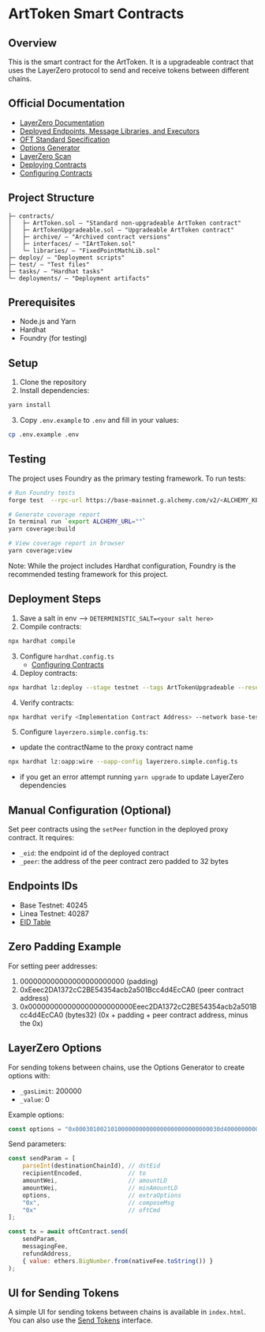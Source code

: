 # ArtToken Smart Contracts

## Overview

This is the smart contract for the ArtToken. It is a upgradeable contract that uses the LayerZero protocol to send and receive tokens between different chains.

## Official Documentation
* [LayerZero Documentation](https://docs.layerzero.network/v2)
* [Deployed Endpoints, Message Libraries, and Executors](https://docs.layerzero.network/v2/developers/evm/technical-reference/deployed-contracts)
* [OFT Standard Specification](https://docs.layerzero.network/v2/developers/evm/oft/quickstart)
* [Options Generator](https://remix.ethereum.org/#url=https://docs.layerzero.network/LayerZero/contracts/OptionsGenerator.sol&lang=en&optimize=false&runs=200&evmVersion=null&version=soljson-v0.8.24+commit.e11b9ed9.js)
* [LayerZero Scan](https://layerzeroscan.com/)
* [Deploying Contracts](https://docs.layerzero.network/v2/developers/evm/create-lz-oapp/deploying)
* [Configuring Contracts](https://docs.layerzero.network/v2/developers/evm/create-lz-oapp/configuring-pathways)

## Project Structure

```
├─ contracts/
│   ├─ ArtToken.sol — "Standard non-upgradeable ArtToken contract"
│   ├─ ArtTokenUpgradeable.sol — "Upgradeable ArtToken contract"
│   ├─ archive/ — "Archived contract versions"
│   ├─ interfaces/ — "IArtToken.sol"
│   └─ libraries/ — "FixedPointMathLib.sol"
├─ deploy/ — "Deployment scripts"
├─ test/ — "Test files"
├─ tasks/ — "Hardhat tasks"
└─ deployments/ — "Deployment artifacts"
```

## Prerequisites

- Node.js and Yarn
- Hardhat
- Foundry (for testing)

## Setup

1. Clone the repository
2. Install dependencies:
```bash
yarn install
```

3. Copy `.env.example` to `.env` and fill in your values:
```bash
cp .env.example .env
```

## Testing

The project uses Foundry as the primary testing framework. To run tests:

```bash
# Run Foundry tests
forge test  --rpc-url https://base-mainnet.g.alchemy.com/v2/<ALCHEMY_KEY> --via-ir

# Generate coverage report
In terminal run `export ALCHEMY_URL=""`
yarn coverage:build

# View coverage report in browser
yarn coverage:view
```

Note: While the project includes Hardhat configuration, Foundry is the recommended testing framework for this project.

## Deployment Steps

1. Save a salt in env —> `DETERMINISTIC_SALT=<your salt here>`
2. Compile contracts:
```bash
npx hardhat compile
```
3. Configure `hardhat.config.ts`
    - [Configuring Contracts](https://docs.layerzero.network/v2/developers/evm/create-lz-oapp/configuring-pathways)
4. Deploy contracts:
```bash
npx hardhat lz:deploy --stage testnet --tags ArtTokenUpgradeable --reset
```
4. Verify contracts:
```bash
npx hardhat verify <Implementation Contract Address> --network base-testnet <EndpointV2 address - constructor arg>
```
5. Configure `layerzero.simple.config.ts`:
- update the contractName to the proxy contract name
```bash
npx hardhat lz:oapp:wire --oapp-config layerzero.simple.config.ts
```
- if you get an error attempt running `yarn upgrade` to update LayerZero dependencies

## Manual Configuration (Optional)

Set peer contracts using the `setPeer` function in the deployed proxy contract. It requires:
- `_eid`: the endpoint id of the deployed contract
- `_peer`: the address of the peer contract zero padded to 32 bytes

## Endpoints IDs

- Base Testnet: 40245
- Linea Testnet: 40287
- [EID Table](https://docs.layerzero.network/v2/deployments/deployed-contracts)

## Zero Padding Example

For setting peer addresses:
1. 000000000000000000000000 (padding)
2. 0xEeec2DA1372cC2BE54354acb2a501Bcc4d4EcCA0 (peer contract address)
3. 0x000000000000000000000000Eeec2DA1372cC2BE54354acb2a501Bcc4d4EcCA0 (bytes32)
(0x + padding + peer contract address, minus the 0x)

## LayerZero Options

For sending tokens between chains, use the Options Generator to create options with:
- `_gasLimit`: 200000
- `_value`: 0

Example options:
```javascript
const options = "0x00030100210100000000000000000000000000030d400000000000000000000000000000000a";
```

Send parameters:
```javascript
const sendParam = [
    parseInt(destinationChainId), // dstEid
    recipientEncoded,             // to
    amountWei,                    // amountLD
    amountWei,                    // minAmountLD
    options,                      // extraOptions
    "0x",                         // composeMsg
    "0x"                          // oftCmd
];

const tx = await oftContract.send(
    sendParam,
    messagingFee,
    refundAddress,
    { value: ethers.BigNumber.from(nativeFee.toString()) }
);
```

## UI for Sending Tokens

A simple UI for sending tokens between chains is available in `index.html`. You can also use the [Send Tokens](https://layer-zero-token-transfer.vercel.app/) interface.

